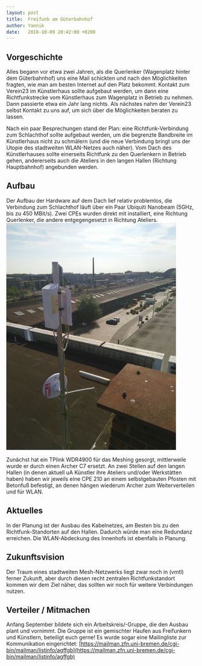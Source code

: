 ```yaml
---
layout: post
title:  Freifunk am Güterbahnhof
author: Yannik
date:   2018-10-09 20:42:00 +0200
---
```



## Vorgeschichte
Alles begann vor etwa zwei Jahren, als die Querlenker (Wagenplatz hinter dem Güterbahnhof) uns eine Mail schickten und nach den Möglichkeiten fragten, wie man am besten Internet auf den Platz bekommt.
Kontakt zum Verein23 im Künstlerhaus sollte aufgebaut werden, um dann eine Richtfunkstrecke vom Künstlerhaus zum Wagenplatz in Betrieb zu nehmen.
Dann passierte etwa ein Jahr lang nichts.
Als nächstes nahm der Verein23 selbst Kontakt zu uns auf, um sich über die Möglichkeiten beraten zu lassen.

Nach ein paar Besprechungen stand der Plan: eine Richtfunk-Verbindung zum Schlachthof sollte aufgebaut werden, um die begrenzte Bandbreite im Künstlerhaus nicht zu schmälern (und die neue Verbindung bringt uns der Utopie des stadtweiten WLAN-Netzes auch näher).
Vom Dach des Künstlerhauses sollte einerseits Richtfunk zu den Querlenkern in Betrieb gehen, andererseits auch die Ateliers in den langen Hallen (Richtung Hauptbahnhof) angebunden werden.


## Aufbau
Der Aufbau der Hardware auf dem Dach lief relativ problemlos, die Verbindung zum Schlachthof läuft über ein Paar Ubiquiti Nanobeam (5GHz, bis zu 450 MBit/s).
Zwei CPEs wurden direkt mit installiert, eine Richtung Querlenker, die andere entgegengesetzt in Richtung Ateliers.
<img src="/blog/files/2018-10-10/aussicht.jpg" width="450" height="600">

Zunächst hat ein TPlink WDR4900 für das Meshing gesorgt, mittlerweile wurde er durch einen Archer C7 ersetzt.
An zwei Stellen auf den langen Hallen (in denen aktuell uA Künstler ihre Ateliers und/oder Werkstätten haben) haben wir jeweils eine CPE 210 an einem selbstgebauten Pfosten mit Betonfuß befestigt, an denen hängen wiederum Archer zum Weiterverteilen und für WLAN.

## Aktuelles
In der Planung ist der Ausbau des Kabelnetzes, am Besten bis zu den Richtfunk-Standorten auf den Hallen.
Dadurch würde man eine Redundanz erreichen. 
Die WLAN-Abdeckung des Innenhofs ist ebenfalls in Planung. 

## Zukunftsvision
Der  Traum eines stadtweiten Mesh-Netzwerks liegt zwar noch in (vmtl) ferner Zukunft, aber durch diesen recht zentralen Richtfunkstandort kommen wir dem Ziel näher, das sollten wir noch für weitere Verbindungen nutzen.

## Verteiler / Mitmachen
Anfang September bildete sich ein Arbeitskreis/-Gruppe, die den Ausbau plant und vornimmt. 
Die Gruppe ist ein gemischter Haufen aus Freifunkern und Künstlern, beteiligt euch gerne!
Es wurde sogar eine Mailingliste zur Kommunikation eingerichtet: [https://mailman.zfn.uni-bremen.de/cgi-bin/mailman/listinfo/agffgb](https://mailman.zfn.uni-bremen.de/cgi-bin/mailman/listinfo/agffgb)
